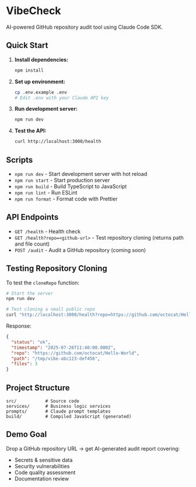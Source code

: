 # VibeCheck

AI-powered GitHub repository audit tool using Claude Code SDK.

## Quick Start

1. **Install dependencies:**
   ```bash
   npm install
   ```

2. **Set up environment:**
   ```bash
   cp .env.example .env
   # Edit .env with your Claude API key
   ```

3. **Run development server:**
   ```bash
   npm run dev
   ```

4. **Test the API:**
   ```bash
   curl http://localhost:3000/health
   ```

## Scripts

- `npm run dev` - Start development server with hot reload
- `npm run start` - Start production server
- `npm run build` - Build TypeScript to JavaScript
- `npm run lint` - Run ESLint
- `npm run format` - Format code with Prettier

## API Endpoints

- `GET /health` - Health check
- `GET /health?repo=<github-url>` - Test repository cloning (returns path and file count)
- `POST /audit` - Audit a GitHub repository (coming soon)

## Testing Repository Cloning

To test the `cloneRepo` function:

```bash
# Start the server
npm run dev

# Test cloning a small public repo
curl "http://localhost:3000/health?repo=https://github.com/octocat/Hello-World"
```

Response:
```json
{
  "status": "ok",
  "timestamp": "2025-07-26T11:40:00.000Z",
  "repo": "https://github.com/octocat/Hello-World",
  "path": "/tmp/vibe-abc123-def456",
  "files": 3
}
```

## Project Structure

```
src/           # Source code
services/      # Business logic services
prompts/       # Claude prompt templates
build/         # Compiled JavaScript (generated)
```

## Demo Goal

Drop a GitHub repository URL → get AI-generated audit report covering:
- Secrets & sensitive data
- Security vulnerabilities  
- Code quality assessment
- Documentation review
